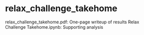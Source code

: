 # relax_challenge_takehome
relax_challenge_takehome.pdf: One-page writeup of results
Relax Challenge Takehome.ipynb: Supporting analysis

